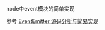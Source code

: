 node中event模块的简单实现

参考 [EventEmitter 源码分析与简易实现](https://www.overtaking.top/2018/06/28/20180628204755/)